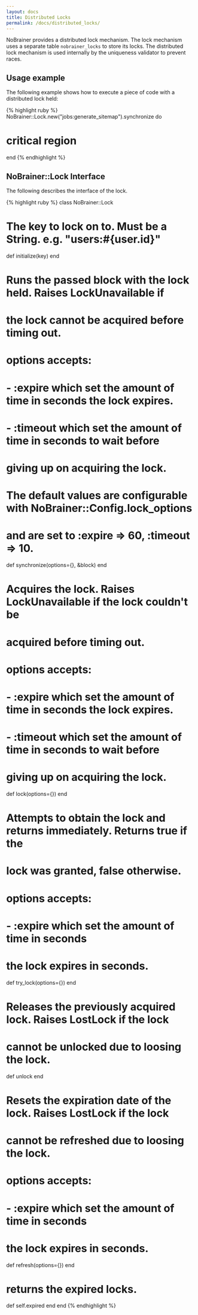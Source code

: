 ```yaml
---
layout: docs
title: Distributed Locks
permalink: /docs/distributed_locks/
---
```


NoBrainer provides a distributed lock mechanism. The lock mechanism uses a
separate table `nobrainer_locks` to store its locks.
The distributed lock mechanism is used internally by the uniqueness validator
to prevent races.

## Usage example

The following example shows how to execute a piece of code with a distributed
lock held:

{% highlight ruby %}
NoBrainer::Lock.new("jobs:generate_sitemap").synchronize do
  # critical region
end
{% endhighlight %}

## NoBrainer::Lock Interface

The following describes the interface of the lock.

{% highlight ruby %}
class NoBrainer::Lock
  # The key to lock on to. Must be a String. e.g. "users:#{user.id}"
  def initialize(key)
  end

  # Runs the passed block with the lock held. Raises LockUnavailable if
  # the lock cannot be acquired before timing out.
  # options accepts:
  # - :expire which set the amount of time in seconds the lock expires.
  # - :timeout which set the amount of time in seconds to wait before
  #   giving up on acquiring the lock.
  # The default values are configurable with NoBrainer::Config.lock_options
  # and are set to :expire => 60, :timeout => 10.
  def synchronize(options={}, &block)
  end

  # Acquires the lock. Raises LockUnavailable if the lock couldn't be
  # acquired before timing out.
  # options accepts:
  # - :expire which set the amount of time in seconds the lock expires.
  # - :timeout which set the amount of time in seconds to wait before
  #   giving up on acquiring the lock.
  def lock(options={})
  end

  # Attempts to obtain the lock and returns immediately. Returns true if the
  # lock was granted, false otherwise.
  # options accepts:
  # - :expire which set the amount of time in seconds
  #   the lock expires in seconds.
  def try_lock(options={})
  end

  # Releases the previously acquired lock. Raises LostLock if the lock
  # cannot be unlocked due to loosing the lock.
  def unlock
  end

  # Resets the expiration date of the lock. Raises LostLock if the lock
  # cannot be refreshed due to loosing the lock.
  # options accepts:
  # - :expire which set the amount of time in seconds
  #   the lock expires in seconds.
  def refresh(options={})
  end

  # returns the expired locks.
  def self.expired
  end
end
{% endhighlight %}
